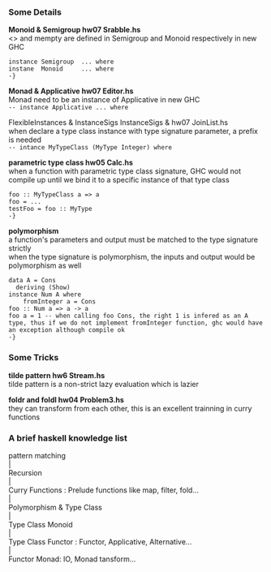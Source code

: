 ### Some Details
__Monoid & Semigroup hw07 Srabble.hs__  
<> and mempty are defined in Semigroup and Monoid respectively in new GHC  
```{-  
instance Semigroup 	...	where  
instane  Monoid 	... where  
-}
```

__Monad & Applicative hw07 Editor.hs__  
Monad need to be an instance of Applicative in new GHC  
`-- instance Applicative ... where`  

FlexibleInstances & InstanceSigs InstanceSigs & hw07 JoinList.hs  
when declare a type class instance with type signature parameter, a prefix is needed  
`-- intance MyTypeClass (MyType Integer) where`

__parametric type class hw05 Calc.hs__  
when a function with parametric type class signature, GHC would not compile up until we bind it to a specific instance of that type class  
```{-  
foo :: MyTypeClass a => a   
foo = ...  
testFoo = foo :: MyType  
-}
```

__polymorphism__  
a function's parameters and output must be matched to the type signature strictly  
when the type signature is polymorphism, the inputs and output would be polymorphism as well  
```{- Poly.hs  
data A = Cons  
  deriving (Show)  
instance Num A where  
    fromInteger a = Cons  
foo :: Num a => a -> a  
foo a = 1 -- when calling foo Cons, the right 1 is infered as an A type, thus if we do not implement fromInteger function, ghc would have an exception although compile ok   
-}
```

### Some Tricks
__tilde pattern hw6 Stream.hs__  
tilde pattern is a non-strict lazy evaluation which is lazier  

__foldr and foldl hw04 Problem3.hs__  
they can transform from each other, this is an excellent trainning in curry functions  

### A brief haskell knowledge list
pattern matching  
     |  
 Recursion  
	 |  
Curry Functions : Prelude functions like map, filter, fold...  
	 |  
Polymorphism & Type Class  
	 |  
Type Class Monoid  
	 |  
Type Class Functor : Functor, Applicative, Alternative...  
	 |  
Functor Monad: IO, Monad tansform...  